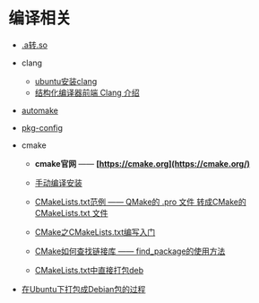 # 编译相关

- [.a转.so](a2so.md)

- clang

  - [ubuntu安装clang](clang/install.md)
  - [结构化编译器前端 Clang 介绍](clang/introduce.md)

- [automake](automake/readme.md)

- [pkg-config](pkg-config.md)

- cmake
  - **cmake官网** —— **[https://cmake.org](https://cmake.org/)**
  - [手动编译安装](cmake/install.md)

  - [CMakeLists.txt范例 —— QMake的 .pro 文件 转成CMake的 CMakeLists.txt 文件](cmake/qt.pro.2.cmake.md)
  - [CMake之CMakeLists.txt编写入门](cmake/grammer.md)

  - [CMake如何查找链接库 —— find_package的使用方法](cmake/find_package.md)
  - [CMakeLists.txt中直接打包deb](cmake/deb.md)

- [在Ubuntu下打包成Debian包的过程](ubuntu.deb.debian.make.md)

